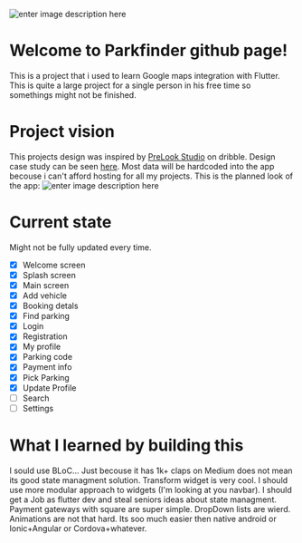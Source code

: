 
![enter image description here](https://lh3.googleusercontent.com/WBsN_xN8Zwb2q71nDctyzGQoz4VcJ5bhMIUj_3Er5qJmBwWpST-mkHjGl9UCH59KN4Pss7KOSMzXtOuJ84MO75bI87ggwXPo87xY-zGX0KtI2wWe6roTTpy1YP3K4GXLbM3wCpTlT_LgznUC-w7AzmEJkH5PS0FwtRv4CpI-6WBp1zxhFJqZmdazDE62nRG0VpYw8QYQ7rVpGqISKcbf16GeaZq1yNE8W1R8ktJxUc9pHH5KXqohSmIJ5dskC13OPdK-FYxvuszU-Fun8hmwgrIUOxIcnOlL87wMB6uzrqFePxLkLSQ93WdMvc9a4Z-ipqn9OH7cwS6AFOEQMA9rhHqLjaQ5qY8WJj0mvLrD_mD4unLi4N1XPBLgRc_DuQ3vYd7T4w7JTHGnZposjLQkDRMLeqUcLwzhX5x4EbJCc-EzgC2vx9Lv8S2cnE66VmQlKP7M3f3co89Y07C88J69GvbcckmhBqBeOKHCnXVThFKn02dj2k-VorFro7CrSUMnBr26zBFJCeBpYYjhrU4q5sN0AhIIVLgwMjcASkoAO_vPywHDN1urNj-EUWt74GtJG6iJUEwG3qE6JfZvdoPCEpMLfPMasS3MjvRYvzVDkWOmOEG6d_Oen6B4PpycJuH2PjpCWa_BIvHQUlZEuyPIz0mTX5oTruVYBxBk1g_amgQjvNGJ_fZuReZcQLZCAn7ugEAmFJPsNk3v_RzvpCcToVmcpEwB6gwvi8GEC56kOaJG61AQ5Fw5acNO=w583-h225-no)
# Welcome to Parkfinder github page!
This is a project that i used to learn Google maps integration with Flutter.
This is quite a large project for a single person in his free time so somethings might not be finished.
# Project vision
This projects design was inspired by [PreLook Studio](https://dribbble.com/prelookstudio) on dribble.
Design case study can be seen [here](https://www.behance.net/gallery/95586383/Parking-Finder-App-UIUX-Case-Study).
Most data will be hardcoded into the app becouse i can't afford hosting for all my projects.
This is the planned look of the app:
![enter image description here](https://lh3.googleusercontent.com/ZzB_zGg93MmGKZ4XhtFoMRZPZ-D5L7LXaBl4OWh3kdFhHaZSecwphUPXSDyWDacn5DQbnmcJQobbrfZa6P6G9iNcBc23SlqVXF5b6x9rY77fkNL_QWxqPsIkm9EvQGEPXIfIE1n9GFMDCLFVxuOoGtqsFgxsCh13gnnobFdM_ogndy_M2pUVZkl4VBM35Tcvse9xylyzmBDtEVUFcV1IGQvPjmQffkwFFGPkE0h8mhkEEaVBXwnJPOIkK9aPwRX96R5cvIgSingHr4-sdQQjhV48nd2LQe95ovFddmjCob3SDQQNYFbucvEpFrNRgaha2f2uh1Zs3hCJW0F2DPgm3PZi5h30nOeDYe46EfMPvKdUmH34UwSrinYwWlYzpHDUuNyNWsVZHzfZRlTdrXzXLHwmvcqtpsDO8nTc6XTL1SS4J0KaHAIBvfhUkB067ogesgIgcxc4hveABWrVGaIzGR5mOloOj9zpMu6jhjqMEFA3YNd_qwScwIiYwYPXjgqlA8G7dEG0PzN0wdPHRdA4nUGW6C7-LdcyMx7If_RHQtH6eh3k5rX40ybDb0gwehKIw5UjTV3BwjnRSnGFXdpEoo4_jKdXvgWb3XP_VKxt_uvxSq_RcX50QEVt5ZisT6fVIaa9IhGygNfDoftYRZUl_p2hQSO2SZ8owoeQR0FEIL_Dkdu2pHwp6SPzM5JeSC7GnmvGeFxcsoaLGipdJUKWIJZgNjAq9m05yKO0iIyRnjHIVW2ZDYbdZhAp=w1400-h1050-no)
# Current state
Might not be fully updated every time.

 - [x] Welcome screen
 - [x] Splash screen
 - [x] Main screen
 - [x] Add vehicle
 - [x] Booking detals
 - [x] Find parking
 - [x] Login
 - [x] Registration
 - [x] My profile
 - [x] Parking code
 - [x] Payment info
 - [x] Pick Parking
 - [x] Update Profile
 - [ ] Search
 - [ ] Settings
 
# What I learned by building this
I sould use BLoC...
Just becouse it has 1k+ claps on Medium does not mean its good state managment solution.
Transform widget is very cool.
I should use more modular approach to widgets (I'm looking at you navbar).
I should get a Job as flutter dev and steal seniors ideas about state managment.
Payment gateways with square are super simple.
DropDown lists are wierd.
Animations are not that hard.
Its soo much easier then native android or Ionic+Angular or Cordova+whatever.
